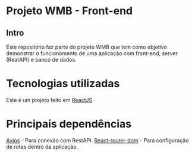 # Projeto WMB - Front-end

## Intro

Este repositório faz parte do projeto WMB que tem como objetivo demonstrar o funcionamento de uma aplicação com front-end, server (ReatAPI) e banco de dados.

# Tecnologias utilizadas

Este é um projeto feito em [ReactJS](https://reactjs.org)

# Principais dependências

[Axios](https://github.com/axios/axios) - Para conexão com RestAPI.
[React-router-dom](https://github.com/ReactTraining/react-router/tree/master/packages/react-router-dom) - Para configuração de rotas dentro da aplicação.
